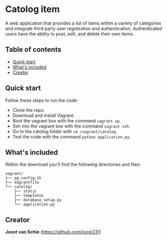 # Catolog item
A web application that provides a list of items within a variety of categories and integrate third party user registration and authentication. Authenticated users have the ability to post, edit, and delete their own items.


## Table of contents

* [Quick start](#quick-start)
* [What's included](#Whats-included)
* [Creator](#creator)


## Quick start

Follow these steps to run the code:
* Clone the repo.
* Download and install Vagrant.
* Boot the vagrant box with the command `vagrant up`.
* Ssh into the vagrant box with the command `vagrant ssh`.
* Go to the catolog folder with `cd /vagrant/catalog`.
* Test the code with the command `python application.py`.


## What's included
Within the download you'll find the following directories and files:

```
vagrant/
├── pg_config.sh
├── Vagrantfile
└── catolog/
    ├── static
    ├── templates
    ├── database_setup.py
    └── application.py
```


## Creator

**Joost van Schie** (<https://github.com/joost231>)